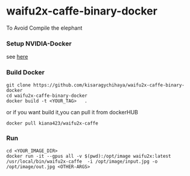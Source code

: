 # waifu2x-caffe-binary-docker
To Avoid Compile the elephant

### Setup NVIDIA-Docker
see [here](https://github.com/NVIDIA/nvidia-docker)

### Build Docker
```
git clone https://github.com/kisaragychihaya/waifu2x-caffe-binary-docker
cd waifu2x-caffe-binary-docker
docker build -t <YOUR_TAG>   .
```
or if you want build it,you can pull it from dockerHUB
```
docker pull kiana423/waifu2x-caffe
```

### Run 
```
cd <YOUR_IMAGE_DIR>
docker run -it --gpus all -v $(pwd):/opt/image waifu2x:latest /usr/local/bin/waifu2x-caffe  -i /opt/image/input.jpg -o /opt/image/out.jpg <OTHER-ARGS>
```
